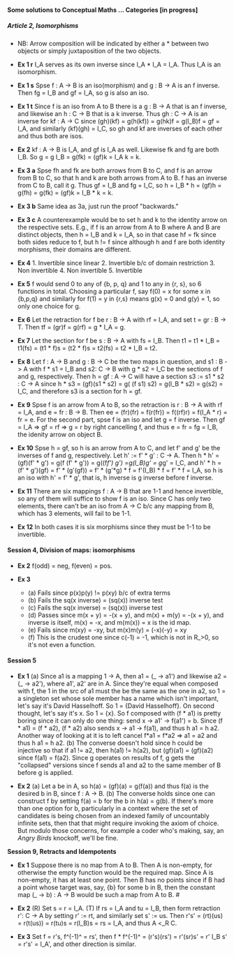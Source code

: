 
#### Some solutions to Conceptual Maths ... Categories [in progress]

##### Article 2, Isomorphisms
- NB: Arrow composition will be indicated by either a * between two objects or simply juxtaposition of the two objects.

- __Ex 1 r__ I_A serves as its own inverse since I_A * I_A = I_A. Thus I_A is an isomorphism.
- __Ex 1 s__ Spse f : A -> B is an iso(morphism) and g : B -> A is an f inverse. Then fg = I_B and gf = I_A, so g is also an iso.
- __Ex 1 t__ Since f is an iso from A to B there is a g : B -> A that is an f inverse, and likewise an h : C -> B that is a k inverse. Thus  gh : C -> A is an inverse for kf : A -> C since (gh)(kf) = g(h(kf)) = g(hk)f = g(I_B)f = gf = I_A, and similarly (kf)(gh) = I_C, so gh and kf are inverses of each other and thus both are isos.

- __Ex 2__ kf : A -> B is I_A, and gf is I_A as well. Likewise fk and fg are both I_B. So g = g I_B = g(fk) = (gf)k = I_A k = k.

- __Ex 3 a__ Spse fh and fk are both arrows from B to C, and f is an arrow from B to C, so that h and k are both arrows from A to B. f has an inverse from C to B, call it g. Thus gf = I_B and fg = I_C, so h = I_B * h = (gf)h = g(fh) = g(fk) = (gf)k = I_B * k = k.
- __Ex 3 b__ Same idea as 3a, just run the proof "backwards."

- __Ex 3 c__ A counterexample would be to set h and k to the identity arrow on the respective sets. E.g., if f is an arrow from A to B where A and B are distinct objects, then h = I_B and k = I_A, so in that case hf = fk since both sides reduce to f, but h != f since although h and f are both identity morphisms, their domains are different.

- __Ex 4__ 1. Invertible since linear 2. Invertible b/c of domain restriction 3. Non invertible 4. Non invertible 5. Invertible

- __Ex 5__ f would send 0 to any of {b, p, q} and 1 to any in {r, s}, so 6 functions in total. Choosing a particular f, say f(0) = x for some x in {b,p,q} and similarly for f(1) = y in {r,s} means g(x) = 0 and g(y) = 1, so only one choice for g.

- __Ex 6__ Let the retraction for f be r : B -> A with rf = I_A, and set t = gr : B -> T. Then tf = (gr)f = g(rf) = g * I_A = g.

- __Ex 7__ Let the section for f be s : B -> A with fs = I_B. Then t1 = t1 * I_B = t1(fs) = (t1 * f)s = (t2 * f)s = t2(fs) = t2 * I_B = t2. 

- __Ex 8__ Let f : A -> B and g : B -> C be the two maps in question, and s1 : B -> A with f * s1 = I_B and s2: C -> B with g * s2 = I_C be the sections of f and g, respectively. Then h = gf : A -> C will have a section s3 := s1 * s2 : C -> A since h * s3 = (gf)(s1 * s2) = g( (f s1) s2) = g(I_B * s2) = g(s2) = I_C, and therefore s3 is a section for h = gf.

- __Ex 9__ Spse f is an arrow from A to B, so the retraction is r : B -> A with rf = I_A, and e = fr : B -> B. Then ee = (fr)(fr) = f(r(fr)) = f((rf)r) = f(I_A * r) = fr = e. For the second part, spse f is an iso and let g = f inverse. Then gf = I_A => gf = rf => g = r by right cancelling f, and thus e = fr = fg = I_B, the idenity arrow on object B.

- __Ex 10__ Spse h = gf, so h is an arrow from A to C, and let f' and g' be the inverses of f and g, respectively. Let h' := f' * g' : C -> A. Then h * h' = (gf)(f' * g') = g(f (f' * g')) = g((f*f') g') =g(I_B)g' = g*g' = I_C, and h' * h = (f' * g')(gf) = f' * (g'(gf)) = f' * (g'*g) * f = f'(I_B) * f = f' * f = I_A, so h is an iso with h' = f' * g', that is, h inverse is g inverse before f inverse.

- __Ex 11__ There are six mappings f : A -> B that are 1-1 and hence invertible, so any of them will suffice to show f is an iso. Since C has only two elements, there can't be an iso from A -> C b/c any mapping from B, which has 3 elements, will fail to be 1-1.

- __Ex 12__ In both cases it is six morphisms since they must be 1-1 to be invertible.

#### Session 4, Division of maps: isomorphisms

- __Ex 2__ f(odd) = neg, f(even) = pos.

- __Ex 3__
	- (a) Fails since p(x)p(y) != p(xy) b/c of extra terms
	- (b) Fails the sq(x inverse) = (sq(x)) inverse test
	- (c) Fails the sq(x inverse) = (sq(x)) inverse test
	- (d) Passes since m(x + y) = -(x + y), and m(x) + m(y) = -(x + y), and inverse is itself, m(x) = -x, and m(m(x)) = x is the id map.
	- (e) Fails since m(xy) = -xy, but m(x)m(y) = (-x)(-y) = xy
	- (f) This is the crudest one since c(-1) = -1, which is not in R_>0, so it's not even a function.
	
	
#### Session 5

- __Ex 1__ (a) Since a1 is a mapping 1 -> A, then a1 = (\_ -> a1') and likewise a2 = (\_ -> a2'), where a1', a2' are in A. Since they're equal when composed with f, the 1 in the src of a1 must the be the same as the one in a2, so 1 = a singleton set whose sole member has a name which isn't important, let's say it's David Hasselhoff. So 1 = {David Hasselhoff}. On second thought, let's say it's x. So 1 = {x}. So f composed with (f * a1) is pretty boring since it can only do one thing: send x -> a1' -> f(a1') = b. Since (f * a1) = (f * a2), (f * a2) also sends x -> a1 -> f(a1), and thus h a1 = h a2. Another way of looking at it is to left cancel f\*a1 = f\*a2 => a1 = a2 and thus h a1 = h a2.
(b) The converse doesn't hold since h could be injective so that if a1 != a2, then h(a1) != h(a2), but (gf)(a1) = (gf)(a2) since f(a1) = f(a2). Since g operates on results of f, g gets the "collapsed" versions since f sends a1 and a2 to the same member of B before g is applied.

- __Ex 2__ (a) Let a be in A, so h(a) = (gf)(a) = g(f(a)) and thus f(a) is the desired b in B, since f : A -> B.
(b) The converse holds since one can construct f by setting f(a) = b for the b in h(a) = g(b). If there's more than one option for b, particularly in a context where the set of candidates is being chosen from an indexed family of uncountably infinite sets, then that that might require invoking the axiom of choice. But modulo those concerns, for example a coder who's making, say, an _Angry Birds_ knockoff, we'll be fine. 

__Session 9, Retracts and Idempotents__

- __Ex 1__ Suppose there is no map from A to B. Then A is non-empty, for otherwise the empty function would be the required map. Since A is non-empty, it has at least one point. Then B has no points since if B had a point whose target was, say, {b} for some b in B, then the constant map (\_ -> b) : A -> B would be such a map from A to B. #

- __Ex 2__ (R) Set s = r = I_A. \(T\) If rs = I\_A and tu = I\_B, then form retraction r': C -> A by setting r' := rt, and similarly set s' := us. Then r's' = (rt)(us) = r(t(us)) = r(tu)s = r(I\_B)s = rs = I\_A, and thus A <_R C.

- __Ex 3__ Set f = r's, f^(-1)^ = rs', then f \* f^(-1)^ = (r's)(rs') = r'(sr)s' = r' I_B s' = r's' = I_A', and other direction is similar.  



